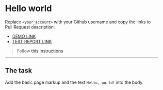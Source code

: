 # Hello world
Replace `<your_account>` with your Github username and copy the links to Pull Request description:
- [DEMO LINK](https://Dikey945.github.io/layout_hello-world/)
- [TEST REPORT LINK](https://Dikey945.github.io/layout_hello-world/report/html_report/)

> Follow [this instructions](https://mate-academy.github.io/layout_task-guideline/#how-to-solve-the-layout-tasks-on-github)
___

## The task
Add the basic page markup and the text `Hello, world!` into the body.
